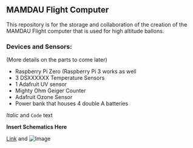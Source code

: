 ## MAMDAU Flight Computer

This repository is for the storage and collaboration of the creation of the MAMDAU Flight computer that is used
for high altitude ballons.

### Devices and Sensors:
(More details on the parts to come later)

- Raspberry Pi Zero (Raspberry Pi 3 works as well
- 3 DSXXXXXX Temperature Sensors
- 1 Adafruit UV sensor
- Mighty Ohm Geiger Counter
- Adafruit Ozone Sensor
- Power bank that houses 4 double A batteries


_Italic_ and `Code` text

**Insert Schematics Here**

[Link](url) and ![Image](src)
